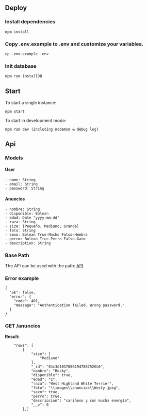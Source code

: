 ## Deploy

### Install dependencies  
    
    npm install

### Copy .env.example to .env and customize your variables.  

    cp .env.example .env

### Init database

    npm run installDB

## Start

To start a single instance:
    
    npm start

To start in development mode:

    npm run dev (including nodemon & debug log)
## Api
### Models
#### User
```
- name: String
- email: String
- password: String
```

#### Anuncios
```
- nombre: String
- disponible: Bolean
- edad: Date "yyyy-mm-dd"
- raza: String
- size: {Pequeño, Mediano, Grande}
- foto: String
- sexo: Bolean True-Macho Falso-Hembra
- perro: Bolean True-Perro Falso-Gato
- description: String
```

### Base Path

The API can be used with the path: 
[API](/api/anuncios)

### Error example

    {
      "ok": false,
      "error": {
        "code": 401,
        "message": "Authentication failed. Wrong password."
      }
    }

### GET /anuncios
**Result:** 

        "rows": [
            {
                "size": [
                    "Mediano"
                ],
                "_id": "64c3d10376561947887526b6",
                "nombre": "Rocky",
                "disponible": true,
                "edad": "1",
                "raza": "West Highland White Terrier",
                "foto": "\\images\\anuncios\\Westy.jpeg",
                "sexo": true,
                "perro": true,
                "descripcion": "cariñoso y con mucha energía",
                "__v": 0
            },]


